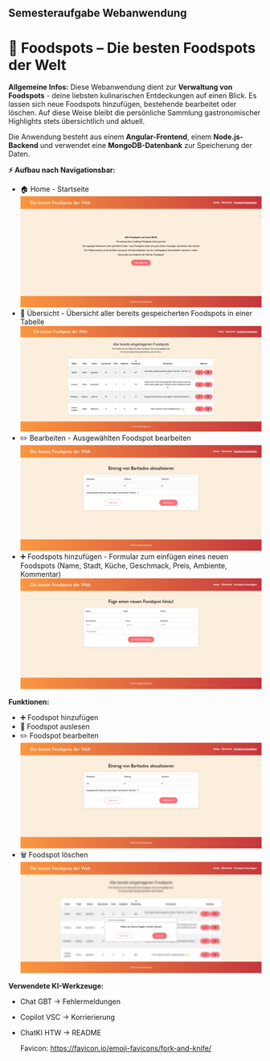 ## Semesteraufgabe Webanwendung
# 🍴 Foodspots – Die besten Foodspots der Welt

__Allgemeine Infos:__
Diese Webanwendung dient zur __Verwaltung von Foodspots__ - deine liebsten kulinarischen Entdeckungen auf einen Blick.
Es lassen sich neue Foodspots hinzufügen, bestehende bearbeitet oder löschen. 
Auf diese Weise bleibt die persönliche Sammlung gastronomischer Highlights stets übersichtlich und aktuell.

Die Anwendung besteht aus einem __Angular-Frontend__, einem __Node.js-Backend__ und verwendet eine __MongoDB-Datenbank__ zur Speicherung der Daten.


__⚡ Aufbau nach Navigationsbar:__
+ 🏠 Home - Startseite
![alt text](image-1.png)
+ 🔎 Übersicht - Übersicht aller bereits gespeicherten Foodspots in einer Tabelle
![alt text](image.png)
+ ✏️ Bearbeiten - Ausgewählten Foodspot bearbeiten ![alt text](image-3.png)
+ ➕ Foodspots hinzufügen - Formular zum einfügen eines neuen Foodspots (Name, Stadt, Küche, Geschmack, Preis, Ambiente, Kommentar)
![alt text](image-2.png)


__Funktionen:__
+ ➕ Foodspot hinzufügen
+ 🔎 Foodspot auslesen
+ ✏️ Foodspot bearbeiten
![alt text](image-3.png)
+ 🗑️ Foodspot löschen
![alt text](image-4.png)


__Verwendete KI-Werkzeuge:__
+ Chat GBT -> Fehlermeldungen
+ Copilot VSC -> Korrierierung
+ ChatKI HTW -> README


   Favicon: https://favicon.io/emoji-favicons/fork-and-knife/
   
